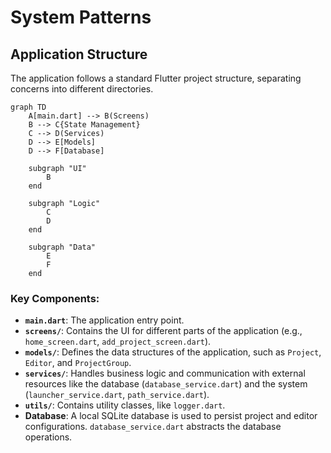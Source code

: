 # System Patterns

## Application Structure

The application follows a standard Flutter project structure, separating concerns into different
directories.

```mermaid
graph TD
    A[main.dart] --> B(Screens)
    B --> C{State Management}
    C --> D(Services)
    D --> E[Models]
    D --> F[Database]

    subgraph "UI"
        B
    end

    subgraph "Logic"
        C
        D
    end

    subgraph "Data"
        E
        F
    end
```

### Key Components:

- **`main.dart`**: The application entry point.
- **`screens/`**: Contains the UI for different parts of the application (e.g., `home_screen.dart`,
  `add_project_screen.dart`).
- **`models/`**: Defines the data structures of the application, such as `Project`, `Editor`, and
  `ProjectGroup`.
- **`services/`**: Handles business logic and communication with external resources like the
  database (`database_service.dart`) and the system (`launcher_service.dart`, `path_service.dart`).
- **`utils/`**: Contains utility classes, like `logger.dart`.
- **Database**: A local SQLite database is used to persist project and editor configurations.
  `database_service.dart` abstracts the database operations.
